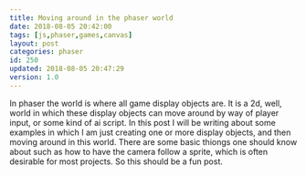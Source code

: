 ```yaml
---
title: Moving around in the phaser world
date: 2018-08-05 20:42:00
tags: [js,phaser,games,canvas]
layout: post
categories: phaser
id: 250
updated: 2018-08-05 20:47:29
version: 1.0
---
```


In phaser the world is where all game display objects are. It is a 2d, well, world in which these display objects can move around by way of player input, or some kind of ai script. In this post I will be writing about some examples in which I am just creating one or more display objects, and then moving around in this world. There are some basic thiongs one should know about such as how to have the camera follow a sprite, which is often desirable for most projects. So this should be a fun post.

<!-- more -->

